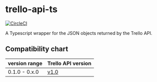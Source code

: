 # trello-api-ts

[![CircleCI](https://circleci.com/gh/trello-contrib/trello-api-ts/tree/master.svg?style=svg)](https://circleci.com/gh/trello-contrib/trello-api-ts/tree/master)

A Typescript wrapper for the JSON objects returned by the Trello API.

## Compatibility chart

version range | Trello API version
------------- | ------------------
0.1.0 - 0.x.0 | [v1.0](https://trello.readme.io/v1.0/reference)
